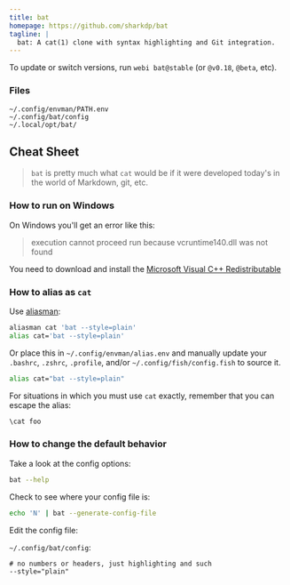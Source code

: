 ```yaml
---
title: bat
homepage: https://github.com/sharkdp/bat
tagline: |
  bat: A cat(1) clone with syntax highlighting and Git integration.
---
```


To update or switch versions, run `webi bat@stable` (or `@v0.18`, `@beta`, etc).

### Files

```text
~/.config/envman/PATH.env
~/.config/bat/config
~/.local/opt/bat/
```

## Cheat Sheet

> `bat` is pretty much what `cat` would be if it were developed today's in the
> world of Markdown, git, etc.

### How to run on Windows

On Windows you'll get an error like this:

> execution cannot proceed run because vcruntime140.dll was not found

You need to download and install the
[Microsoft Visual C++ Redistributable](https://support.microsoft.com/en-us/help/2977003/the-latest-supported-visual-c-downloads)

### How to alias as `cat`

Use [aliasman](/aliasman):

```sh
aliasman cat 'bat --style=plain'
alias cat='bat --style=plain'
```

Or place this in `~/.config/envman/alias.env` and manually update your
`.bashrc`, `.zshrc`, `.profile`, and/or `~/.config/fish/config.fish` to source
it.

```sh
alias cat="bat --style=plain"
```

For situations in which you must use `cat` exactly, remember that you can escape
the alias:

```sh
\cat foo
```

### How to change the default behavior

Take a look at the config options:

```sh
bat --help
```

Check to see where your config file is:

```sh
echo 'N' | bat --generate-config-file
```

Edit the config file:

`~/.config/bat/config`:

```text
# no numbers or headers, just highlighting and such
--style="plain"
```
